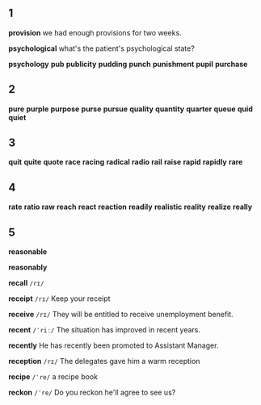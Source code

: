 ## 1
**provision** 
we had enough provisions for two weeks.

**psychological** 
what's the patient's psychological state?

**psychology** 
**pub** 
**publicity** 
**pudding** 
**punch** 
**punishment** 
**pupil** 
**purchase** 

## 2
**pure** 
**purple** 
**purpose** 
**purse** 
**pursue** 
**quality** 
**quantity** 
**quarter** 
**queue** 
**quid** 
**quiet** 

## 3
**quit** 
**quite** 
**quote** 
**race**
**racing** 
**radical** 
**radio**
**rail** 
**raise** 
**rapid** 
**rapidly** 
**rare**  

## 4
**rate** 
**ratio** 
**raw** 
**reach** 
**react** 
**reaction** 
**readily** 
**realistic** 
**reality** 
**realize** 
**really** 

## 5
**reasonable** 

**reasonably** 

**recall** 
`/rɪ/`

**receipt** 
`/rɪ/`
Keep your receipt

**receive** 
`/rɪ/`
They will be entitled to receive unemployment benefit.

**recent** 
`/ˈriː/`
The situation has improved in recent years.

**recently** 
He has recently been promoted to Assistant Manager.

**reception** 
`/rɪ/`
The delegates gave him a warm reception

**recipe** 
`/ˈre/`
a recipe book

**reckon**
`/ˈre/`
Do you reckon he'll agree to see us?